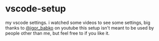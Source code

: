 # vscode-setup
my vscode settings. i watched some videos to see some settings, big thanks to [@igor_babko](https://www.youtube.com/@igor_babko) on youtube
this setup isn't meant to be used by people other than me, but feel free to if you like it.

